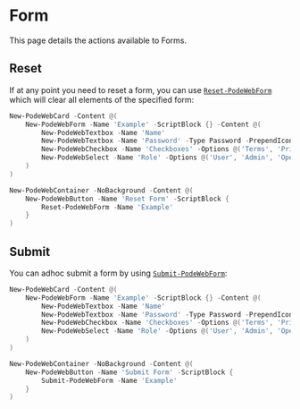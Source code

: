 # Form

This page details the actions available to Forms.

## Reset

If at any point you need to reset a form, you can use [`Reset-PodeWebForm`](../../../Functions/Actions/Reset-PodeWebForm) which will clear all elements of the specified form:

```powershell
New-PodeWebCard -Content @(
    New-PodeWebForm -Name 'Example' -ScriptBlock {} -Content @(
        New-PodeWebTextbox -Name 'Name'
        New-PodeWebTextbox -Name 'Password' -Type Password -PrependIcon Lock
        New-PodeWebCheckbox -Name 'Checkboxes' -Options @('Terms', 'Privacy') -AsSwitch
        New-PodeWebSelect -Name 'Role' -Options @('User', 'Admin', 'Operations') -Multiple
    )
)

New-PodeWebContainer -NoBackground -Content @(
    New-PodeWebButton -Name 'Reset Form' -ScriptBlock {
        Reset-PodeWebForm -Name 'Example'
    }
)
```

## Submit

You can adhoc submit a form by using [`Submit-PodeWebForm`](../../../Functions/Actions/Submit-PodeWebForm):

```powershell
New-PodeWebCard -Content @(
    New-PodeWebForm -Name 'Example' -ScriptBlock {} -Content @(
        New-PodeWebTextbox -Name 'Name'
        New-PodeWebTextbox -Name 'Password' -Type Password -PrependIcon Lock
        New-PodeWebCheckbox -Name 'Checkboxes' -Options @('Terms', 'Privacy') -AsSwitch
        New-PodeWebSelect -Name 'Role' -Options @('User', 'Admin', 'Operations') -Multiple
    )
)

New-PodeWebContainer -NoBackground -Content @(
    New-PodeWebButton -Name 'Submit Form' -ScriptBlock {
        Submit-PodeWebForm -Name 'Example'
    }
)
```
